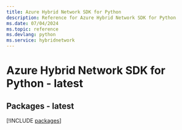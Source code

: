 ```yaml
---
title: Azure Hybrid Network SDK for Python
description: Reference for Azure Hybrid Network SDK for Python
ms.date: 07/04/2024
ms.topic: reference
ms.devlang: python
ms.service: hybridnetwork
---
```

# Azure Hybrid Network SDK for Python - latest
## Packages - latest
[!INCLUDE [packages](hybrid-network-index.md)]
